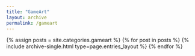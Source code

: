 ```yaml
---
title: "GameArt"
layout: archive
permalink: /gameart
---
```


{% assign posts = site.categories.gameart %}
{% for post in posts %} {% include archive-single.html type=page.entries_layout %} {% endfor %}
